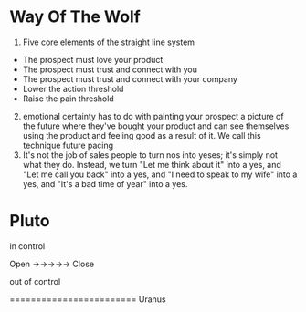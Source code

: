 # Way Of The Wolf

1. Five core elements of the straight line system
  - The prospect must love your product
  - The prospect must trust and connect with you
  - The prospect must trust and connect with your company
  - Lower the action threshold
  - Raise the pain threshold

2. emotional certainty has to do with painting your prospect a picture of the future where they've bought your product and can see themselves using the product and feeling good as a result of it. We call this technique future pacing
3. It's not the job of sales people to turn nos into yeses; it's simply not what they do. Instead, we turn "Let me think about it" into a yes, and "Let me call you back" into a yes, and "I need to speak to my wife" into a yes, and "It's a bad time of year" into a yes.


Pluto
========================
in control

Open ->->->->-> Close

out of control

========================
Uranus
